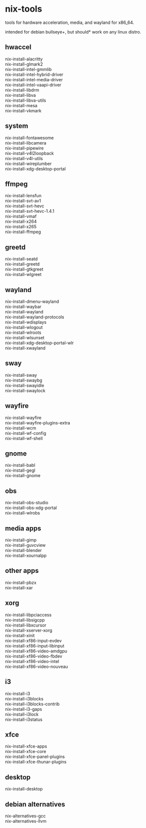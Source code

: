 # nix-tools

tools for hardware acceleration, media, and wayland for x86_64.<br>

intended for debian bullseye+, but should* work on any linux distro.<br>

## hwaccel
nix-install-alacritty<br>
nix-install-glmark2<br>
nix-install-intel-gmmlib<br>
nix-install-intel-hybrid-driver<br>
nix-install-intel-media-driver<br>
nix-install-intel-vaapi-driver<br>
nix-install-libdrm<br>
nix-install-libva<br>
nix-install-libva-utils<br>
nix-install-mesa<br>
nix-install-vkmark<br>

## system
nix-install-fontawesome<br>
nix-install-libcamera<br>
nix-install-pipewire<br>
nix-install-v4l2loopback<br>
nix-install-v4l-utils<br>
nix-install-wireplumber<br>
nix-install-xdg-desktop-portal<br>

## ffmpeg
nix-install-lensfun<br>
nix-install-svt-av1<br>
nix-install-svt-hevc<br>
nix-install-svt-hevc-1.4.1<br>
nix-install-vmaf<br>
nix-install-x264<br>
nix-install-x265<br>
nix-install-ffmpeg<br>

## greetd
nix-install-seatd<br>
nix-install-greetd<br>
nix-install-gtkgreet<br>
nix-install-wlgreet<br>

## wayland
nix-install-dmenu-wayland<br>
nix-install-waybar<br>
nix-install-wayland<br>
nix-install-wayland-protocols<br>
nix-install-wdisplays<br>
nix-install-wlogout<br>
nix-install-wlroots<br>
nix-install-wlsunset<br>
nix-install-xdg-desktop-portal-wlr<br>
nix-install-xwayland<br>

## sway
nix-install-sway<br>
nix-install-swaybg<br>
nix-install-swayidle<br>
nix-install-swaylock<br>

## wayfire
nix-install-wayfire<br>
nix-install-wayfire-plugins-extra<br>
nix-install-wcm<br>
nix-install-wf-config<br>
nix-install-wf-shell<br>

## gnome
nix-install-babl<br>
nix-install-gegl<br>
nix-install-gnome<br>

## obs
nix-install-obs-studio<br>
nix-install-obs-xdg-portal<br>
nix-install-wlrobs<br>

## media apps
nix-install-gimp<br>
nix-install-guvcview<br>
nix-install-blender<br>
nix-install-xournalpp<br>

## other apps
nix-install-pbzx<br>
nix-install-xar<br>

## xorg
nix-install-libpciaccess<br>
nix-install-libsigcpp<br>
nix-install-libxcursor<br>
nix-install-xserver-xorg<br>
nix-install-xinit<br>
nix-install-xf86-input-evdev<br>
nix-install-xf86-input-libinput<br>
nix-install-xf86-video-amdgpu<br>
nix-install-xf86-video-fbdev<br>
nix-install-xf86-video-intel<br>
nix-install-xf86-video-nouveau<br>

## i3
nix-install-i3<br>
nix-install-i3blocks<br>
nix-install-i3blocks-contrib<br>
nix-install-i3-gaps<br>
nix-install-i3lock<br>
nix-install-i3status<br>

## xfce
nix-install-xfce-apps<br>
nix-install-xfce-core<br>
nix-install-xfce-panel-plugins<br>
nix-install-xfce-thunar-plugins<br>

## desktop
nix-install-desktop<br>

## debian alternatives
nix-alternatives-gcc<br>
nix-alternatives-llvm<br>
